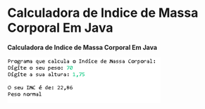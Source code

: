 # Calculadora de Indice de Massa Corporal Em Java

**Calculadora de Indice de Massa Corporal Em Java**

![Calculadora de Indice de Massa Corporal Em Java](imc.png)
